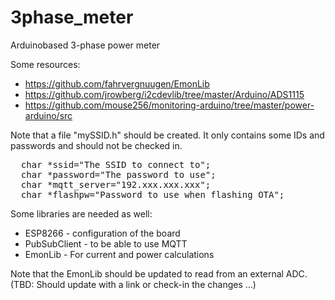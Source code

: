 # 3phase_meter
Arduinobased 3-phase power meter

Some resources:
* https://github.com/fahrvergnuugen/EmonLib
* https://github.com/jrowberg/i2cdevlib/tree/master/Arduino/ADS1115
* https://github.com/mouse256/monitoring-arduino/tree/master/power-arduino/src

Note that a file "mySSID.h" should be created. It only contains some IDs and 
passwords and should not be checked in.

<pre>
  char *ssid="The SSID to connect to";
  char *password="The password to use";
  char *mqtt_server="192.xxx.xxx.xxx";
  char *flashpw="Password to use when flashing OTA";
</pre>

Some libraries are needed as well:

* ESP8266 - configuration of the board
* PubSubClient - to be able to use MQTT
* EmonLib - For current and power calculations

Note that the EmonLib should be updated to read from an external ADC.<br>
(TBD: Should update with a link or check-in the changes ...)
